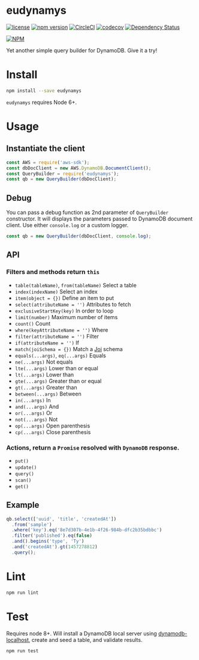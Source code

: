 # eudynamys

[![license](https://img.shields.io/badge/License-Apache%202.0-blue.svg)](https://github.com/airware/asl-validator/blob/master/LICENSE)
[![npm version](https://badge.fury.io/js/eudynamys.svg)](https://badge.fury.io/js/eudynamys)
[![CircleCI](https://circleci.com/gh/airware/eudynamys/tree/master.svg?style=shield&circle-token=f04773ae978c7ebae19f25424bf0570d5aa9b287)](https://circleci.com/gh/airware/eudynamys/tree/master)
[![codecov](https://codecov.io/gh/airware/eudynamys/branch/master/graph/badge.svg)](https://codecov.io/gh/airware/eudynamys)
[![Dependency Status](https://www.versioneye.com/user/projects/5a571d1d0fb24f1a9b8bb5f4/badge.svg?style=flat)](https://www.versioneye.com/user/projects/5a571d1d0fb24f1a9b8bb5f4)

[![NPM](https://nodei.co/npm/eudynamys.png?stars=true)](https://www.npmjs.com/package/eudynamys)

Yet another simple query builder for DynamoDB. Give it a try!

# Install
```bash
npm install --save eudynamys
```
`eudynamys` requires Node 6+.

# Usage
## Instantiate the client
```javascript
const AWS = require('aws-sdk');
const dbDocClient = new AWS.DynamoDB.DocumentClient();
const QueryBuilder = require('eudynamys');
const qb = new QueryBuilder(dbDocClient);
```

## Debug
You can pass a debug function as 2nd parameter of `QueryBuilder` constructor. It will displays the parameters passed to DynamoDB document client. Use either `console.log` or a custom logger.
```javascript
const qb = new QueryBuilder(dbDocClient, console.log);
```

## API
### Filters and methods return `this`
- `table(tableName)`, `from(tableName)` Select a table
- `index(indexName)`                    Select an index
- `item(object = {})`                   Define an item to put
- `select(attributeName = '')`          Attributes to fetch
- `exclusiveStartKey(key)`              In order to loop
- `limit(number)`                       Maximum number of items
- `count()`                             Count
- `where(keyAttributeName = '')`        Where
- `filter(attributeName = '')`          Filter
- `if(attributeName = '')`              If
- `match(joiSchema = {})`           Match a [Joi](https://www.npmjs.com/package/joi) schema
- `equals(...args)`, `eq(...args)` Equals
- `ne(...args)`                    Not equals
- `lte(...args)`                   Lower than or equal
- `lt(...args)`                    Lower than
- `gte(...args)`                   Greater than or equal
- `gt(...args)`                    Greater than
- `between(...args)`               Between
- `in(...args)`                    In
- `and(...args)`                   And
- `or(...args)`                    Or
- `not(...args)`                   Not
- `op(...args)`                    Open parenthesis
- `cp(...args)`                    Close parenthesis

### Actions, return a `Promise` resolved with `DynamoDB` response.
- `put()`
- `update()`
- `query()`
- `scan()`
- `get()`

## Example
```javascript
qb.select(['uuid', 'title', 'createdAt'])
  .from('sample')
  .where('key').eq('8e7d307b-4e1b-4f26-984b-dfc2b35bdbbc')
  .filter('published').eq(false)
  .and().begins('type', 'Ty')
  .and('createdAt').gt(1457278812)
  .query();
```

# Lint
```bash
npm run lint
```

# Test
Requires node 8+. Will install a DynamoDB local server using [dynamodb-localhost](https://www.npmjs.com/package/dynamodb-localhost), create and seed a table, and validate results.
```bash
npm run test
```
